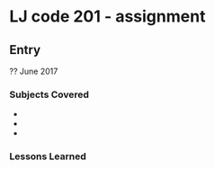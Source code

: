 # LJ code 201 - assignment #

## Entry #


?? June 2017

### Subjects Covered

  - 
  - 
  - 

### Lessons Learned